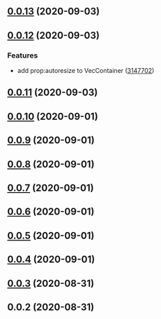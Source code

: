 <a name="0.0.13"></a>
## [0.0.13](https://github.com/shaonialife/vue-echarts-components/compare/v0.0.12...v0.0.13) (2020-09-03)



<a name="0.0.12"></a>
## [0.0.12](https://github.com/shaonialife/vue-echarts-components/compare/v0.0.11...v0.0.12) (2020-09-03)


### Features

* add prop:autoresize to VecContainer ([3147702](https://github.com/shaonialife/vue-echarts-components/commit/3147702))



<a name="0.0.11"></a>
## [0.0.11](https://github.com/shaonialife/vue-echarts-components/compare/v0.0.10...v0.0.11) (2020-09-03)



<a name="0.0.10"></a>
## [0.0.10](https://github.com/shaonialife/vue-echarts-components/compare/v0.0.9...v0.0.10) (2020-09-01)



<a name="0.0.9"></a>
## [0.0.9](https://github.com/shaonialife/vue-echarts-components/compare/v0.0.8...v0.0.9) (2020-09-01)



<a name="0.0.8"></a>
## [0.0.8](https://github.com/shaonialife/vue-echarts-components/compare/v0.0.7...v0.0.8) (2020-09-01)



<a name="0.0.7"></a>
## [0.0.7](https://github.com/shaonialife/vue-echarts-components/compare/v0.0.6...v0.0.7) (2020-09-01)



<a name="0.0.6"></a>
## [0.0.6](https://github.com/shaonialife/vue-echarts-components/compare/v0.0.5...v0.0.6) (2020-09-01)



<a name="0.0.5"></a>
## [0.0.5](https://github.com/shaonialife/vue-echarts-components/compare/v0.0.4...v0.0.5) (2020-09-01)



<a name="0.0.4"></a>
## [0.0.4](https://github.com/shaonialife/vue-echarts-components/compare/v0.0.3...v0.0.4) (2020-09-01)



<a name="0.0.3"></a>
## [0.0.3](https://github.com/shaonialife/vue-echarts-components/compare/v0.0.2...v0.0.3) (2020-08-31)



<a name="0.0.2"></a>
## 0.0.2 (2020-08-31)




